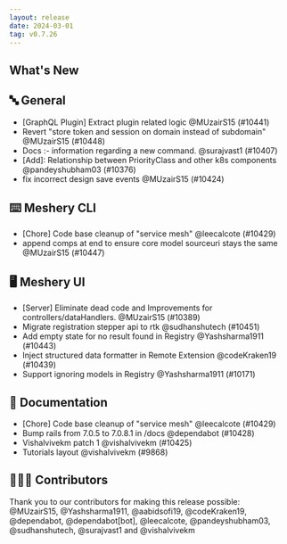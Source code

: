 ```yaml
---
layout: release
date: 2024-03-01
tag: v0.7.26
---
```


## What's New
## 🔤 General
- [GraphQL Plugin] Extract plugin related logic @MUzairS15 (#10441)
- Revert "store token and session on domain instead of subdomain" @MUzairS15 (#10448)
- Docs :- information regarding a new command. @surajvast1 (#10407)
- \[Add\]: Relationship between PriorityClass and other k8s components @pandeyshubham03 (#10376)
- fix incorrect design save events @MUzairS15 (#10424)

## ⌨️ Meshery CLI

- [Chore] Code base cleanup of "service mesh" @leecalcote (#10429)
- append comps at end to ensure core model sourceuri stays the same @MUzairS15 (#10447)

## 🖥 Meshery UI

- [Server] Eliminate dead code and Improvements for controllers/dataHandlers.  @MUzairS15 (#10389)
- Migrate registration stepper api to rtk @sudhanshutech (#10451)
- Add empty state for no result found in Registry @Yashsharma1911 (#10443)
- Inject structured data formatter in Remote Extension @codeKraken19 (#10439)
- Support ignoring models in Registry @Yashsharma1911 (#10171)

## 📖 Documentation

- [Chore] Code base cleanup of "service mesh" @leecalcote (#10429)
- Bump rails from 7.0.5 to 7.0.8.1 in /docs @dependabot (#10428)
- Vishalvivekm patch 1 @vishalvivekm (#10425)
- Tutorials layout @vishalvivekm (#9868)

## 👨🏽‍💻 Contributors

Thank you to our contributors for making this release possible:
@MUzairS15, @Yashsharma1911, @aabidsofi19, @codeKraken19, @dependabot, @dependabot[bot], @leecalcote, @pandeyshubham03, @sudhanshutech, @surajvast1 and @vishalvivekm
